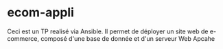 # ecom-appli
Ceci est un TP realisé via Ansible.
Il permet de déployer un site web de e-commerce, composé d'une base de donnée et d'un serveur Web Apcahe
